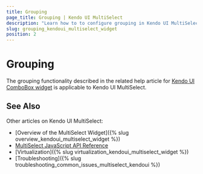 ```yaml
---
title: Grouping
page_title: Grouping | Kendo UI MultiSelect
description: "Learn how to to configure grouping in Kendo UI MultiSelect, DropDownList, ComboBox, and AutoComplete widgets."
slug: grouping_kendoui_multiselect_widget
position: 2
---
```


# Grouping

The grouping functionality described in the related help article for [Kendo UI ComboBox widget](/web/combobox/grouping) is applicable to Kendo UI MultiSelect.

## See Also

Other articles on Kendo UI MultiSelect:

* [Overview of the MultiSelect Widget]({% slug overview_kendoui_multiselect_widget %})
* [MultiSelect JavaScript API Reference](/api/javascript/ui/multiselect)
* [Virtualization]({% slug virtualization_kendoui_multiselect_widget %})
* [Troubleshooting]({% slug troubleshooting_common_issues_multiselect_kendoui %})
